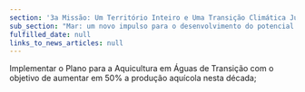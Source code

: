 ```yaml
---
section: '3a Missão: Um Território Inteiro e Uma Transição Climática Justa'
sub_section: "Mar: um novo impulso para o desenvolvimento do potencial oceânico do país"
fulfilled_date: null
links_to_news_articles: null
---
```


Implementar o Plano para a Aquicultura em Águas de Transição com o objetivo de aumentar em 50% a produção aquícola nesta década;